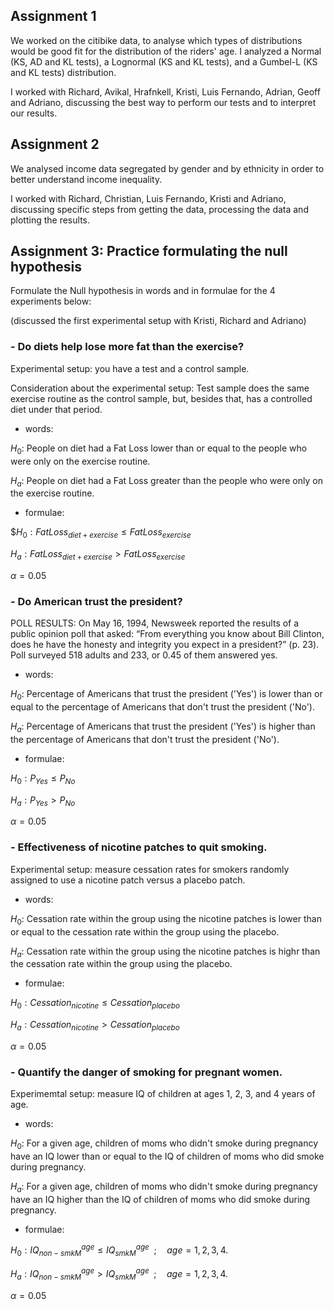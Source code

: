 ## Assignment 1
We worked on the citibike data, to analyse which types of distributions would be good fit for the distribution of the riders' age. I analyzed a Normal (KS, AD and KL tests), a Lognormal (KS and KL tests), and a Gumbel-L (KS and KL tests) distribution.  

I worked with Richard, Avikal, Hrafnkell, Kristi, Luis Fernando, Adrian, Geoff and Adriano, discussing the best way to perform our tests and to interpret our results. 



## Assignment 2

We analysed income data segregated by gender and by ethnicity in order to better understand income inequality. 

I worked with Richard, Christian, Luis Fernando, Kristi and Adriano, discussing specific steps from getting the data, processing the data and plotting the results. 



## Assignment 3: Practice formulating the null hypothesis 

Formulate the Null hypothesis in words and in formulae for the 4 experiments below:

(discussed the first experimental setup with Kristi, Richard and Adriano)

### - Do diets help lose more fat than the exercise? 

Experimental setup: you have a test and a control sample.

Consideration about the experimental setup: Test sample does the same exercise routine as the control sample, but, besides that, has a controlled diet under that period.
    
- words:    

$H_0:$ People on diet had a Fat Loss lower than or equal to the people who were only on the exercise routine.

$H_a:$ People on diet had a Fat Loss greater than the people who were only on the exercise routine.

- formulae:

$$H_0: FatLoss_{diet+exercise} \leq  FatLoss_{exercise}$

$H_a: FatLoss_{diet+exercise} > FatLoss_{exercise}$

$\alpha = 0.05$

### - Do American trust the president?

POLL RESULTS: On May 16, 1994, Newsweek reported the results of a public opinion poll that asked: “From everything you know about Bill Clinton, does he have the honesty and integrity you expect in a president?” (p. 23).
Poll surveyed 518 adults and 233, or 0.45 of them answered yes.

 - words:

$H_0:$ Percentage of Americans that trust the president ('Yes') is lower than or equal to the percentage of Americans that don't trust the president ('No').

$H_a:$ Percentage of Americans that trust the president ('Yes') is higher than the percentage of Americans that don't trust the president ('No').

- formulae:

$H_0: P_{Yes} \leq P_{No}$

$H_a: P_{Yes} > P_{No}$

$\alpha = 0.05$

### - Effectiveness of nicotine patches to quit smoking. 

Experimental setup: measure cessation rates for smokers randomly assigned to use a nicotine patch versus a placebo patch.

- words:

$H_0:$ Cessation rate within the group using the nicotine patches is lower than or equal to the cessation rate within the group using the placebo. 

$H_a:$ Cessation rate within the group using the nicotine patches is highr than the cessation rate within the group using the placebo.

- formulae:

$H_0: Cessation_{nicotine} \leq Cessation_{placebo}$

$H_a: Cessation_{nicotine} > Cessation_{placebo}$

$\alpha = 0.05$

### - Quantify the danger of smoking for pregnant women. 

Experimemtal setup: measure IQ of children at ages 1, 2, 3, and 4 years of age.

- words:

$H_0:$ For a given age, children of moms who didn't smoke during pregnancy have an IQ lower than or equal to the IQ of children of moms who did smoke during pregnancy. 

$H_a:$ For a given age, children of moms who didn't smoke during pregnancy have an IQ higher than the IQ of children of moms who did smoke during pregnancy.

- formulae:

$H_0: IQ^{age}_{non-smkM} \leq IQ^{age}_{smkM}\enspace; \quad age = 1, 2, 3, 4.$

$H_a: IQ^{age}_{non-smkM} > IQ^{age}_{smkM} \enspace; \quad age = 1, 2, 3, 4.$

$\alpha = 0.05$
